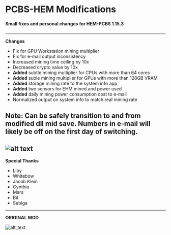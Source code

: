 # PCBS-HEM Modifications
#### Small fixes and personal changes for HEM-PCBS 1.15.3
#####
--------------------
**Changes**

- Fix for GPU Workstation mining multiplier
- Fix for e-mail output inconsistency
- Increased mining time ceiling by 10x
- Decreased crypto value by 10x
- **Added** subtle mining multiplier for CPUs with more than 64 cores
- **Added** suble mining multiplier for GPUs with more than 128GB VRAM
- **Added** storage mining rate to the system info app
- **Added** two sensors for EHM mined and power used
- **Added** daily mining power consumption cost to e-mail
- Normalized output on system info to match real mining rate

Note: Can be safely transition to and from modified dll mid save.  Numbers in e-mail will likely be off on the first day of switching.
---------------------------------------------------------------
![alt text](https://media.discordapp.net/attachments/871892316279951410/1034457997700775987/unknown.png?width=1383&height=683 "Sysinfo Preview")
----------------------------------------------------------------

**Special Thanks**

- Liby
- Whitebow
- Jacob Klein
- Cynthia
- Mars
- Bit
- Sebiga

-----------------------------------------------------------------
**ORIGINAL MOD**

![alt_text](https://www.nexusmods.com/pcbuildingsimulator/mods/275)
